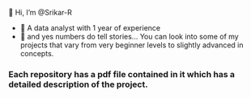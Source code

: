  👋 Hi, I’m @Srikar-R
- 👀 A data analyst with 1 year of experience
- 🌱 and yes numbers do tell stories...
You can look into some of my projects that vary from very beginner levels to slightly advanced in concepts.

### Each repository has a pdf file contained in it which has a detailed description of the project.

<!---
Srikar-R/Srikar-R is a ✨ special ✨ repository because its `README.md` (this file) appears on your GitHub profile.
You can click the Preview link to take a look at your changes.
--->
